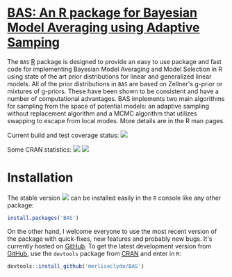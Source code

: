 # [BAS: An R package for Bayesian Model Averaging using Adaptive Samping ](https://github.com/merliseclyde/BAS)

The  `BAS` [R](http://r-project.org) package is designed to
provide an easy to use package and fast code for implementing Bayesian Model
Averaging and Model Selection in R using state of the art prior
distributions for linear and generalized linear models.  All of the
prior distributions in `BAS` are based on Zellner's g-prior or
mixtures of g-priors.  These have been shown to be consistent and have
a number of computational advantages. BAS implements two main
algorithms for sampling from the space of potential models: an
adaptive sampling without replacement algorithm and a MCMC algorithm
that utilizes swapping to escape from local modes.  More details are
in the R man pages.

Current build and test coverage status: [![](https://travis-ci.org/merliseclyde/BAS.png?branch=master)](https://travis-ci.org/merliseclyde/BAS) 

Some CRAN statistics: [![](http://cranlogs.r-pkg.org/badges/BAS)](http://cran.rstudio.com/web/packages/BAS/index.html) [![](http://cranlogs.r-pkg.org/badges/grand-total/BAS)](http://cran.rstudio.com/web/packages/BAS/index.html)

# Installation

The stable version [![](http://www.r-pkg.org/badges/version/BAS)](https://cran.r-project.org/package=BAS) can be installed easily in the `R` console like any other package:

```r
install.packages('BAS')
```

On the other hand, I welcome everyone to use the most recent version
of the package with quick-fixes, new features and probably new
bugs. It's currently hosted on
[GitHub](https://github.com/merliseclyde/VAS). To get the latest
development version from [GitHub](https://github.com/merliseclyde),
use the `devtools` package from
[CRAN](https://cran.r-project.org/package=devtools) and enter in `R`:

```r
devtools::install_github('merliseclyde/BAS')
```
